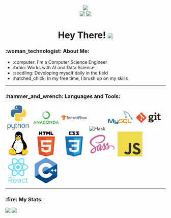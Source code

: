 <div id="header" align="center">
  <img src="https://media.giphy.com/media/pCxK8loDjJKm2ElmSA/giphy.gif" width="100"/>
</div>
<div id="badges" align="center">
  <a href="https://www.linkedin.com/in/dharana23" target="_blank"><img src="https://img.shields.io/badge/LinkedIn-blue?logo=linkedin&logoColor=white&style=for-the-badge" alt"LinkedIn Badge"/></a>
  <a href="mailto:dharana2023@gmail.com" target="_blank"><img src="https://img.shields.io/badge/Mail-red?logo=gmail&logoColor=white&style=for-the-badge" alt"E-Mail Badge"/></a>
</div>
<h1 align="center ">
  Hey There!
  <img src="https://media.giphy.com/media/hvRJCLFzcasrR4ia7z/giphy.gif" width="30px" height=""/>
</h1>

<h3>:woman_technologist: About Me:</h3>
<ul>
  <li>:computer: I'm a Computer Science Engineer</li>
  <li>:brain: Works with AI and Data Science</li>
  <li>:seedling: Developing myself daily in the field</li>
  <li>:hatched_chick: In my free time, I brush up on my skills</li> 
</ul>

<hr>
<h3>:hammer_and_wrench: Languages and Tools:</h3>
<div>
  <img src="https://github.com/devicons/devicon/blob/master/icons/python/python-original-wordmark.svg" title="Python" alt="Python" width="80" height="80"/>&nbsp;
  <img src="https://github.com/devicons/devicon/blob/master/icons/anaconda/anaconda-original-wordmark.svg" title="Anaconda" alt="Anaconda" width="80" height="80"/>&nbsp;
  <img src="https://github.com/devicons/devicon/blob/master/icons/tensorflow/tensorflow-original-wordmark.svg" title="Tensorflow" alt="Tensorflow" width="80" height="80"/>&nbsp;
  <img src="https://www.vectorlogo.zone/logos/pocoo_flask/pocoo_flask-ar21.png" title="Flask" alt="Flask" width="90" height="80"/>&nbsp;
  <img src="https://github.com/devicons/devicon/blob/master/icons/mysql/mysql-original-wordmark.svg" title="MySQL" alt="MySQL" width="80" height="80"/>&nbsp;
  <img src="https://github.com/devicons/devicon/blob/master/icons/git/git-original-wordmark.svg" title="Git" alt="Git" width="80" height="80"/>&nbsp;
  <img src="https://github.com/devicons/devicon/blob/master/icons/linux/linux-original.svg" title="Linux" alt="Linux" width="80" height="80"/>&nbsp;
  <img src="https://github.com/devicons/devicon/blob/master/icons/html5/html5-original-wordmark.svg" title="HTML5" alt="HTML5" width="80" height="80"/>&nbsp;
  <img src="https://github.com/devicons/devicon/blob/master/icons/css3/css3-original-wordmark.svg" title="CSS3" alt="CSS3" width="80" height="80"/>&nbsp;
  <img src="https://github.com/devicons/devicon/blob/master/icons/sass/sass-original.svg" title="Sass" alt="Sass" width="80" height="80"/>&nbsp;
  <img src="https://github.com/devicons/devicon/blob/master/icons/javascript/javascript-original.svg" title="JavaScript" alt="JavaScript" width="80" height="80"/>&nbsp;
  <img src="https://github.com/devicons/devicon/blob/master/icons/react/react-original-wordmark.svg" title="React" alt="React" width="80" height="80"/>&nbsp;
  <img src="https://github.com/devicons/devicon/blob/master/icons/cplusplus/cplusplus-original.svg" title="C++" alt="C++" width="80" height="80"/>&nbsp;
</div>

<hr>
<h3>:fire: My Stats:</h3>
<img src="http://github-readme-streak-stats.herokuapp.com?user=dharana23&theme=dark&hide_border=true"/>
<img src="https://github-readme-stats.vercel.app/api/top-langs/?username=dharana23&layout=compact&theme=vision-friendly-dark"/>

